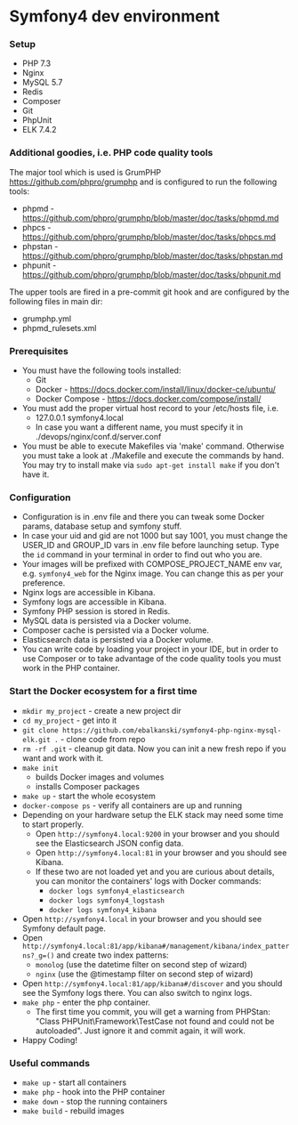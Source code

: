 # Symfony4 dev environment
### Setup
- PHP 7.3
- Nginx
- MySQL 5.7
- Redis
- Composer
- Git
- PhpUnit
- ELK 7.4.2

### Additional goodies, i.e. PHP code quality tools
The major tool which is used is GrumPHP https://github.com/phpro/grumphp and is configured to run the following tools:
- phpmd - https://github.com/phpro/grumphp/blob/master/doc/tasks/phpmd.md
- phpcs - https://github.com/phpro/grumphp/blob/master/doc/tasks/phpcs.md 
- phpstan - https://github.com/phpro/grumphp/blob/master/doc/tasks/phpstan.md
- phpunit - https://github.com/phpro/grumphp/blob/master/doc/tasks/phpunit.md

The upper tools are fired in a pre-commit git hook and are configured by the following files in main dir:
- grumphp.yml
- phpmd_rulesets.xml

### Prerequisites
- You must have the following tools installed:
    - Git
    - Docker - https://docs.docker.com/install/linux/docker-ce/ubuntu/
    - Docker Compose - https://docs.docker.com/compose/install/
- You must add the proper virtual host record to your /etc/hosts file, i.e.
    - 127.0.0.1	symfony4.local
    - In case you want a different name, you must specify it in ./devops/nginx/conf.d/server.conf
- You must be able to execute Makefiles via 'make' command. Otherwise you must take a look at ./Makefile and execute the commands by hand. You may try to install make via `sudo apt-get install make` if you don't have it.

### Configuration
- Configuration is in .env file and there you can tweak some Docker params, database setup and symfony stuff.
- In case your uid and gid are not 1000 but say 1001, you must change the USER_ID and GROUP_ID vars in .env file before launching setup. Type the `id` command in your terminal in order to find out who you are.
- Your images will be prefixed with COMPOSE_PROJECT_NAME env var, e.g. `symfony4_web` for the Nginx image. You can change this as per your preference.
- Nginx logs are accessible in Kibana.
- Symfony logs are accessible in Kibana.
- Symfony PHP session is stored in Redis.
- MySQL data is persisted via a Docker volume.
- Composer cache is persisted via a Docker volume.
- Elasticsearch data is persisted via a Docker volume.
- You can write code by loading your project in your IDE, but in order to use Composer or to take advantage of the code quality tools you must work in the PHP container.

### Start the Docker ecosystem for a first time
- `mkdir my_project` - create a new project dir
- `cd my_project` - get into it
- `git clone https://github.com/ebalkanski/symfony4-php-nginx-mysql-elk.git .` - clone code from repo
- `rm -rf .git` - cleanup git data. Now you can init a new fresh repo if you want and work with it.
- `make init`
    - builds Docker images and volumes
    - installs Composer packages
- `make up` - start the whole ecosystem
- `docker-compose ps` - verify all containers are up and running
- Depending on your hardware setup the ELK stack may need some time to start properly.
    - Open `http://symfony4.local:9200` in your browser and you should see the Elasticsearch JSON config data.
    - Open `http://symfony4.local:81` in your browser and you should see Kibana.
    - If these two are not loaded yet and you are curious about details, you can monitor the containers' logs with Docker commands:
        - `docker logs symfony4_elasticsearch`
        - `docker logs symfony4_logstash`
        - `docker logs symfony4_kibana`
- Open `http://symfony4.local` in your browser and you should see Symfony default page.
- Open `http://symfony4.local:81/app/kibana#/management/kibana/index_patterns?_g=()` and create two index patterns:
    - `monolog` (use the datetime filter on second step of wizard)
    - `nginx` (use the @timestamp filter on second step of wizard)
- Open `http://symfony4.local:81/app/kibana#/discover` and you should see the Symfony logs there. You can also switch to nginx logs.
- `make php` - enter the php container.
    - The first time you commit, you will get a warning from PHPStan: "Class PHPUnit\Framework\TestCase not found and could not be autoloaded". Just ignore it and commit again, it will work.
- Happy Coding!

### Useful commands
- `make up` - start all containers
- `make php` - hook into the PHP container
- `make down` - stop the running containers
- `make build` - rebuild images
